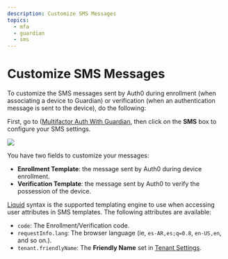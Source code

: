 ```yaml
---
description: Customize SMS Messages
topics:
  - mfa
  - guardian
  - sms
---
```


# Customize SMS Messages

To customize the SMS messages sent by Auth0 during enrollment (when associating a device to Guardian) or verification (when an authentication message is sent to the device), do the following:

First, go to ([Multifactor Auth With Guardian](${manage_url}/#/guardian), then click on the **SMS** box to configure your SMS settings.

![](/media/articles/mfa/sms-config.png)

You have two fields to customize your messages:
* **Enrollment Template**: the message sent by Auth0 during device enrollment.
* **Verification Template**: the message sent by Auth0 to verify the possession of the device.

[Liquid](https://github.com/Shopify/liquid/wiki/Liquid-for-Designers) syntax is the supported templating engine to use when accessing user attributes in SMS templates. The following attributes are available:
* `code`: The Enrollment/Verification code.
* `requestInfo.lang`: The browser language (ie, `es-AR,es;q=0.8`, `en-US,en`, and so on.).
* `tenant.friendlyName`: The **Friendly Name** set in [Tenant Settings](${manage_url}/#/tenant).
